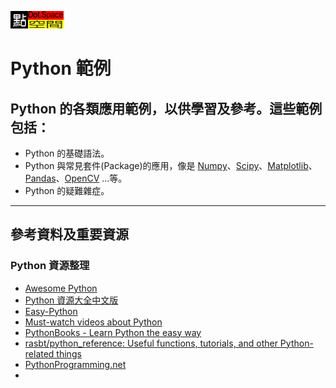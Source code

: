 ![點空間團徽](https://github.com/dotSpace-idv/Python-Example/blob/master/DotSpace2.gif?raw=true "點空間團徽")

# Python 範例
## Python 的各類應用範例，以供學習及參考。這些範例包括：

  * Python 的基礎語法。
  * Python 與常見套件(Package)的應用，像是 [Numpy](http://www.numpy.org/)、[Scipy](https://www.scipy.org/)、[Matplotlib](https://matplotlib.org/)、[Pandas](https://pandas.pydata.org/)、[OpenCV](https://opencv.org/) ...等。
  * Python 的疑難雜症。

---
## 參考資料及重要資源

### Python 資源整理

* [Awesome Python](https://github.com/vinta/awesome-python)
* [Python 資源大全中文版](https://github.com/jobbole/awesome-python-cn)
* [Easy-Python](http://easy-python.readthedocs.io/en/latest/)
* [Must-watch videos about Python](https://github.com/s16h/py-must-watch)
* [PythonBooks - Learn Python the easy way](https://pythonbooks.revolunet.com/)
* [rasbt/python_reference: Useful functions, tutorials, and other Python-related things](https://github.com/rasbt/python_reference)
* [PythonProgramming.net](https://github.com/PythonProgramming)
* 
